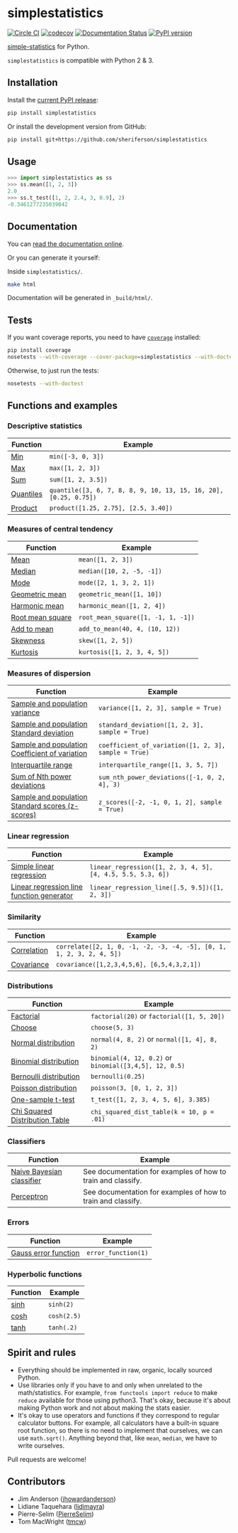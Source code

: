 # simplestatistics

[![Circle CI](https://circleci.com/gh/sheriferson/simplestatistics.svg?style=svg)](https://circleci.com/gh/sheriferson/simplestatistics)
[![codecov](https://codecov.io/gh/sheriferson/simplestatistics/branch/master/graph/badge.svg)](https://codecov.io/gh/sheriferson/simplestatistics)
[![Documentation Status](https://readthedocs.org/projects/simplestatistics/badge/?version=latest)](http://simplestatistics.readthedocs.io/en/latest/?badge=latest)
[![PyPI version](https://badge.fury.io/py/simplestatistics.svg)](https://badge.fury.io/py/simplestatistics)

[simple-statistics](https://github.com/tmcw/simple-statistics)
for Python.

`simplestatistics` is compatible with Python 2 & 3.

<!-- TOC -->

## Installation

Install the [current PyPI release](https://pypi.python.org/pypi/simplestatistics):

```bash
pip install simplestatistics
```

Or install the development version from GitHub:

```bash
pip install git+https://github.com/sheriferson/simplestatistics
```

## Usage

```python
>>> import simplestatistics as ss
>>> ss.mean([1, 2, 3])
2.0
>>> ss.t_test([1, 2, 2.4, 3, 0.9], 2)
-0.3461277235039042
```

## Documentation

You can [read the documentation online](http://simplestatistics.readthedocs.io/en/latest/).

Or you can generate it yourself:

Inside `simplestatistics/`.

```bash
make html
```

Documentation will be generated in `_build/html/`.

## Tests

If you want coverage reports, you need to have [`coverage`](https://pypi.python.org/pypi/coverage) installed:

```bash
pip install coverage
nosetests --with-coverage --cover-package=simplestatistics --with-doctest
```

Otherwise, to just run the tests:

```bash
nosetests --with-doctest
```

## Functions and examples

### Descriptive statistics

| Function      | Example                                                          |
|---------------|------------------------------------------------------------------|
| [Min][]       | `min([-3, 0, 3])`                                                |
| [Max][]       | `max([1, 2, 3])`                                                 |
| [Sum][]       | `sum([1, 2, 3.5])`                                               |
| [Quantiles][] | `quantile([3, 6, 7, 8, 8, 9, 10, 13, 15, 16, 20], [0.25, 0.75])` |
| [Product][]   | `product([1.25, 2.75], [2.5, 3.40])`                             |

[Min]: http://simplestatistics.readthedocs.io/en/latest/#min
[Max]: http://simplestatistics.readthedocs.io/en/latest/#max
[Sum]: http://simplestatistics.readthedocs.io/en/latest/#sum
[Quantiles]: http://simplestatistics.readthedocs.io/en/latest/#quantiles
[Product]: http://simplestatistics.readthedocs.io/en/latest/#product

### Measures of central tendency

| Function             | Example                            |
|----------------------|------------------------------------|
| [Mean][]             | `mean([1, 2, 3])`                  |
| [Median][]           | `median([10, 2, -5, -1])`          |
| [Mode][]             | `mode([2, 1, 3, 2, 1])`            |
| [Geometric mean][]   | `geometric_mean([1, 10])`          |
| [Harmonic mean][]    | `harmonic_mean([1, 2, 4])`         |
| [Root mean square][] | `root_mean_square([1, -1, 1, -1])` |
| [Add to mean][]      | `add_to_mean(40, 4, (10, 12))`     |
| [Skewness][]         | `skew([1, 2, 5])`                  |
| [Kurtosis][]         | `kurtosis([1, 2, 3, 4, 5])`        |

[Mean]: http://simplestatistics.readthedocs.io/en/latest/#mean
[Median]: http://simplestatistics.readthedocs.io/en/latest/#median
[Mode]: http://simplestatistics.readthedocs.io/en/latest/#mode
[Geometric mean]: http://simplestatistics.readthedocs.io/en/latest/#geometric-mean
[Harmonic mean]: http://simplestatistics.readthedocs.io/en/latest/#harmonic-mean
[Root mean square]: http://simplestatistics.readthedocs.io/en/latest/#root-mean-square
[Add to mean]: http://simplestatistics.readthedocs.io/en/latest/#add-to-mean
[Skewness]: http://simplestatistics.readthedocs.io/en/latest/#skewness
[Kurtosis]: http://simplestatistics.readthedocs.io/en/latest/#kurtosis

### Measures of dispersion

| Function                                                    | Example                                               |
|-------------------------------------------------------------|-------------------------------------------------------|
| [Sample and population variance][variance]                  | `variance([1, 2, 3], sample = True)`                  |
| [Sample and population Standard deviation][sd]              | `standard_deviation([1, 2, 3], sample = True)`        |
| [Sample and population Coefficient of variation][cv]        | `coefficient_of_variation([1, 2, 3], sample = True)`  |
| [Interquartile range][]                                     | `interquartile_range([1, 3, 5, 7])`                   |
| [Sum of Nth power deviations][sumndevs]                     | `sum_nth_power_deviations([-1, 0, 2, 4], 3)`          |
| [Sample and population Standard scores (z-scores)][zscores] | `z_scores([-2, -1, 0, 1, 2], sample = True)`          |

[variance]: http://simplestatistics.readthedocs.io/en/latest/#variance
[sd]: http://simplestatistics.readthedocs.io/en/latest/#standard-deviation
[cv]: http://simplestatistics.readthedocs.io/en/latest/#coefficient-of-variation
[Interquartile range]: http://simplestatistics.readthedocs.io/en/latest/#interquartile-range
[sumndevs]: http://simplestatistics.readthedocs.io/en/latest/#sum-of-nth-power-deviations
[zscores]: http://simplestatistics.readthedocs.io/en/latest/#standard-scores-z-scores

### Linear regression

| Function                                                | Example                                                     |
|---------------------------------------------------------|-------------------------------------------------------------|
| [Simple linear regression][linreg]                      | `linear_regression([1, 2, 3, 4, 5], [4, 4.5, 5.5, 5.3, 6])` |
| [Linear regression line function generator][linregline] | `linear_regression_line([.5, 9.5])([1, 2, 3])`              |

[linreg]: http://simplestatistics.readthedocs.io/en/latest/#linear-regression
[linregline]: http://simplestatistics.readthedocs.io/en/latest/#linear-regression-line-function

### Similarity

| Function        | Example                                                              |
|-----------------|----------------------------------------------------------------------|
| [Correlation][] | `correlate([2, 1, 0, -1, -2, -3, -4, -5], [0, 1, 1, 2, 3, 2, 4, 5])` |
| [Covariance][]  | `covariance([1,2,3,4,5,6], [6,5,4,3,2,1])`                           |

[Correlation]: http://simplestatistics.readthedocs.io/en/latest/#correlation
[Covariance]: http://simplestatistics.readthedocs.io/en/latest/#covariance

### Distributions

| Function                           | Example                                                |
|------------------------------------|--------------------------------------------------------|
| [Factorial][]                      | `factorial(20)` or `factorial([1, 5, 20])`             |
| [Choose][]                         | `choose(5, 3)`                                         |
| [Normal distribution][]            | `normal(4, 8, 2)` or `normal([1, 4], 8, 2)`            |
| [Binomial distribution][]          | `binomial(4, 12, 0.2)` or `binomial([3,4,5], 12, 0.5)` |
| [Bernoulli distribution][]         | `bernoulli(0.25)`                                      |
| [Poisson distribution][]           | `poisson(3, [0, 1, 2, 3])`                             |
| [One-sample t-test][]              | `t_test([1, 2, 3, 4, 5, 6], 3.385)`                    |
| [Chi Squared Distribution Table][] | `chi_squared_dist_table(k = 10, p = .01)`              |

[Factorial]: http://simplestatistics.readthedocs.io/en/latest/#factorial
[Choose]: http://simplestatistics.readthedocs.io/en/latest/#choose
[Normal distribution]: http://simplestatistics.readthedocs.io/en/latest/#normal-distribution
[Binomial distribution]: http://simplestatistics.readthedocs.io/en/latest/#binomial-distribution
[Bernoulli distribution]: http://simplestatistics.readthedocs.io/en/latest/#bernoulli-distribution
[Poisson distribution]: http://simplestatistics.readthedocs.io/en/latest/#poisson-distribution
[One-sample t-test]: http://simplestatistics.readthedocs.io/en/latest/#one-sample-t-test
[Chi Squared Distribution Table]: http://simplestatistics.readthedocs.io/en/latest/#chi-squared-distribution-table

### Classifiers

| Function                         | Example                                                      |
|----------------------------------|--------------------------------------------------------------|
| [Naive Bayesian classifier][nbc] | See documentation for examples of how to train and classify. |
| [Perceptron][]                   | See documentation for examples of how to train and classify. |

[nbc]: http://simplestatistics.readthedocs.io/en/latest/#bayesian-classifier
[Perceptron]: http://simplestatistics.readthedocs.io/en/latest/#perceptron

### Errors

| Function                    | Example             |
|-----------------------------|---------------------|
| [Gauss error function][gef] | `error_function(1)` |

[gef]: http://simplestatistics.readthedocs.io/en/latest/#error-function

### Hyperbolic functions

| Function      | Example     |
|---------------|-------------|
| [sinh][hyper] | `sinh(2)`   |
| [cosh][hyper] | `cosh(2.5)` |
| [tanh][hyper] | `tanh(.2)`  |

[hyper]: https://en.wikipedia.org/wiki/Hyperbolic_function#Other_definitions

## Spirit and rules

- Everything should be implemented in raw, organic, locally sourced Python.
- Use libraries only if you have to and only when unrelated to the math/statistics. For example, `from functools import reduce` to make `reduce` available for those using python3. That's okay, because it's about making Python work and not about making the stats easier.
- It's okay to use operators and functions if they correspond to regular calculator buttons. For example, all calculators have a built-in square root function, so there is no need to implement that ourselves, we can use `math.sqrt()`.
Anything beyond that, like `mean`, `median`, we have to write ourselves.

Pull requests are welcome!

## Contributors

- Jim Anderson ([jhowardanderson](https://github.com/jhowardanderson))
- Lidiane Taquehara ([lidimayra](https://github.com/lidimayra))
- Pierre-Selim ([PierreSelim](https://github.com/PierreSelim))
- Tom MacWright ([tmcw](https://github.com/tmcw))
